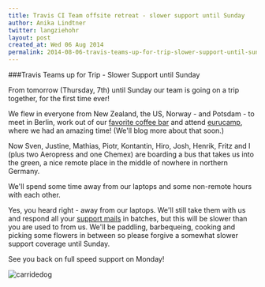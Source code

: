 ```yaml
---
title: Travis CI Team offsite retreat - slower support until Sunday
author: Anika Lindtner
twitter: langziehohr
layout: post
created_at: Wed 06 Aug 2014
permalink: 2014-08-06-travis-teams-up-for-trip-slower-support-until-sunday
---
```


###Travis Teams up for Trip - Slower Support until Sunday

From tomorrow (Thursday, 7th) until Sunday our team is going on a trip
together, for the first time ever!

We flew in everyone from New Zealand, the US, Norway - and Potsdam - to meet in
Berlin, work out of our [favorite coffee bar](http://silo-coffee.com) and attend
[eurucamp](http://2014.eurucamp.org/), where we had an amazing time! (We'll
blog more about that soon.)

Now Sven, Justine, Mathias, Piotr, Kontantin, Hiro, Josh, Henrik, Fritz
and I (plus two Aeropress and one Chemex) are boarding a bus that takes us into
the green, a nice remote place in the middle of nowhere in northern Germany.

We'll spend some time away from our laptops and some non-remote
hours with each other.

Yes, you heard right - away from our laptops. We'll still take them
with us and respond all your [support
mails](mailto:support@travis-ci.org) in batches, but this will be slower
than you are used to from us. We'll be paddling, barbequeing, cooking and
picking some flowers in between so please forgive a somewhat slower support
coverage until Sunday.

See you back on full speed support on Monday!

![carridedog](https://cloud.githubusercontent.com/assets/1711357/3811452/8a8eb5ee-1c9f-11e4-8a14-e9e0624b4904.gif)




